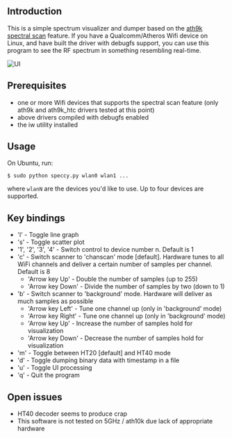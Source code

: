 ## Introduction

This is a simple spectrum visualizer and dumper based on the [ath9k spectral scan](https://wireless.wiki.kernel.org/en/users/drivers/ath9k/spectral_scan) feature.
If you have a Qualcomm/Atheros Wifi device on Linux, and have built the
driver with debugfs support, you can use this program to see the RF spectrum
in something resembling real-time.

![UI](http://bobcopeland.com/images/lj/speccy-anim.gif)

## Prerequisites

 * one or more Wifi devices that supports the spectral scan feature (only ath9k and ath9k\_htc
   drivers tested at this point)
 * above drivers compiled with debugfs enabled
 * the iw utility installed

## Usage

On Ubuntu, run:
```
$ sudo python speccy.py wlan0 wlan1 ...
```
where ```wlanN``` are the devices you'd like to use. Up to four devices are supported.

## Key bindings

 * 'l' - Toggle line graph
 * 's' - Toggle scatter plot
 * '1', '2', '3', '4' - Switch control to device number n. Default is 1
 * 'c' - Switch scanner to 'chanscan' mode [default]. Hardware tunes to all WiFi channels and deliver a certain number of samples per channel. Default is 8
   * 'Arrow key Up' - Double the number of samples (up to 255)
   * 'Arrow key Down' - Divide the number of samples by two (down to 1)
 * 'b' - Switch scanner to 'background' mode. Hardware will deliver as much samples as possible
   * 'Arrow key Left' - Tune one channel up (only in 'background' mode)
   * 'Arrow key Right' - Tune one channel up (only in 'background' mode)
   * 'Arrow key Up' - Increase the number of samples hold for visualization
   * 'Arrow key Down' - Decrease the number of samples hold for visualization
 * 'm' - Toggle between HT20 [default] and HT40 mode
 * 'd' - Toggle dumping binary data with timestamp in a file
 * 'u' - Toggle UI processing
 * 'q' - Quit the program

## Open issues

 * HT40 decoder seems to produce crap
 * This software is not tested on 5GHz / ath10k due lack of appropriate hardware
